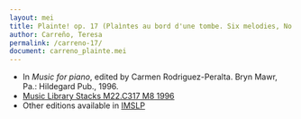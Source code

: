 ```yaml
---
layout: mei
title: Plainte! op. 17 (Plaìntes au bord d'une tombe. Six melodies, No. 1)
author: Carreño, Teresa
permalink: /carreno-17/
document: carreno_plainte.mei
---
```


- In *Music for piano*, edited by Carmen  Rodriguez-Peralta. Bryn Mawr, Pa.: Hildegard Pub., 1996.
- <a href="https://tufts-primo.hosted.exlibrisgroup.com/permalink/f/bnf7qa/01TUN_ALMA21113580720003851" target="_blank">Music Library Stacks M22.C317 M8 1996</a>
- Other editions available in <a href="https://imslp.org/wiki/Plainte!%2C_Op.17_(Carre%C3%B1o%2C_Teresa)" target="_blank">IMSLP</a>

